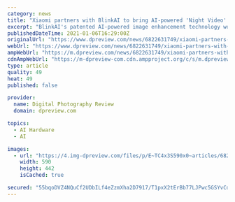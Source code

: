 ```yaml
---
category: news
title: "Xiaomi partners with BlinkAI to bring AI-powered 'Night Video' mode to its Mi 11 smartphone"
excerpt: "BlinkAI's patented AI-powered image enhancement technology works alongside the Qualcomm Snapdragon 888 SoC inside the Mi 11 smartphone to get the most out of low-light video footage."
publishedDateTime: 2021-01-06T16:29:00Z
originalUrl: "https://www.dpreview.com/news/6822631749/xiaomi-partners-with-blinkai-to-bring-night-video-mode-to-its-mi-11-smartphone"
webUrl: "https://www.dpreview.com/news/6822631749/xiaomi-partners-with-blinkai-to-bring-night-video-mode-to-its-mi-11-smartphone"
ampWebUrl: "https://m.dpreview.com/news/6822631749/xiaomi-partners-with-blinkai-to-bring-night-video-mode-to-its-mi-11-smartphone.amp"
cdnAmpWebUrl: "https://m-dpreview-com.cdn.ampproject.org/c/s/m.dpreview.com/news/6822631749/xiaomi-partners-with-blinkai-to-bring-night-video-mode-to-its-mi-11-smartphone.amp"
type: article
quality: 49
heat: 49
published: false

provider:
  name: Digital Photography Review
  domain: dpreview.com

topics:
  - AI Hardware
  - AI

images:
  - url: "https://4.img-dpreview.com/files/p/E~TC4x3S590x0~articles/6822631749/xiaomi-mi11.jpeg"
    width: 590
    height: 442
    isCached: true

secured: "55bqoDVZ4NQuCf2UDbILf4eZzmXha2D7917/T1pxX2tErBb77LJPwc5GSYvCdaP3nhlXTwdbdSuRtVs035FOCZDcBS2FyyybWlz99x6/I5nNq/vspCrswXnZLIn80qOpUOrhEEdxrSyLpG4Av8J7qKALXEbc5opHKWitlrRyGJG8ja+otkRfFwQEkXxlXALKEHevOIV4zvQzHNO5x3pcnXxaeGKvP7FQ7ZZps9tdS9Kq179CKPAykGFnqgVVqct2dUfiVSDHdipC3d2uEYzCH0AUPQctNArNKy/wUwcB5ss2PqiyBADguCaxtd0eO+r6mg6DERtGBrT7zyxUswnPB6Q2Uv6Lw6Gc/tjx4B+KYNY=;LlehVNeKwTXAgqoWN6tUQA=="
---
```


